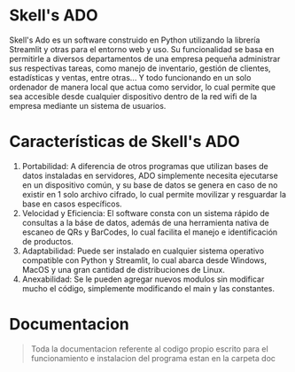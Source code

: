 # Skell's ADO

Skell's Ado es un software construido en Python utilizando la librería Streamlit y otras para el entorno web y uso. Su funcionalidad se basa en permitirle a diversos departamentos de una empresa pequeña administrar sus respectivas tareas, como manejo de inventario, gestión de clientes, estadísticas y ventas, entre otras... Y todo funcionando en un solo ordenador de manera local que actua como servidor, lo cual permite que sea accesible desde cualquier dispositivo dentro de la red wifi de la empresa mediante un sistema de usuarios.

# Características de Skell's ADO

1. Portabilidad: A diferencia de otros programas que utilizan bases de datos instaladas en servidores, ADO simplemente necesita ejecutarse en un dispositivo común, y su base de datos se genera en caso de no existir en 1 solo archivo cifrado, lo cual permite movilizar y resguardar la base en casos específicos.
2. Velocidad y Eficiencia: El software consta con un sistema rápido de consultas a la báse de datos, además de una herramienta nativa de escaneo de QRs y BarCodes, lo cual facilita el manejo e identificación de productos.
3. Adaptabilidad: Puede ser instalado en cualquier sistema operativo compatible con Python y Streamlit, lo cual abarca desde Windows, MacOS y una gran cantidad de distribuciones de Linux.
4. Anexabilidad: Se le pueden agregar nuevos modulos sin modificar mucho el código, simplemente modificando el main y las constantes.

# Documentacion
> Toda la documentacion referente al codigo propio escrito para el funcionamiento e instalacion del programa estan en la carpeta doc